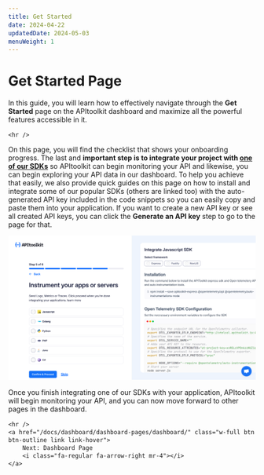 ```yaml
---
title: Get Started
date: 2024-04-22
updatedDate: 2024-05-03
menuWeight: 1
---
```


# Get Started Page

In this guide, you will learn how to effectively navigate through the **Get Started** page on the APItoolkit dashboard and maximize all the powerful features accessible in it.

```=html
<hr />
```

On this page, you will find the checklist that shows your onboarding progress. The last and **important step is to integrate your project with [one of our SDKs](/docs/sdks/)** so APItoolkit can begin monitoring your API and likewise, you can begin exploring your API data in our dashboard. To help you achieve that easily, we also provide quick guides on this page on how to install and integrate some of our popular SDKs (others are linked too) with the auto-generated API key included in the code snippets so you can easily copy and paste them into your application. If you want to create a new API key or see all created API keys, you can click the **Generate an API key** step to go to the page for that.

![Screenshot of APItoolkit's get started page](/docs/dashboard/dashboard-pages/get-started/get-started-new.png)

Once you finish integrating one of our SDKs with your application, APItoolkit will begin monitoring your API, and you can now move forward to other pages in the dashboard.

```=html
<hr />
<a href="/docs/dashboard/dashboard-pages/dashboard/" class="w-full btn btn-outline link link-hover">
    Next: Dashboard Page
    <i class="fa-regular fa-arrow-right mr-4"></i>
</a>
```
